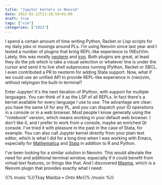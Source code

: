 ```yaml
---
title: "Jupyter kernels in Neovim"
date: 2022-02-22T21:28:53+01:00
draft: true
tags: ["vim"]
categories: ["2022"]
---
```


I spend a certain amount of time writing Python, Racket or Lisp scripts for my daily jobs or musings around PLs. I'm using Neovim since last year and I tested a number of plugins that bring REPL-like experience to (NEo)Vim. Lately, this was mostly [neoterm] and [iron]. Both plugins are great, at least they do the job which is take a visual selection or whatever line is under the cursor and send it to live shell subprocess running IPython, Racket or SBCL. I even contributed a PR to neoterm for adding Stata support. Now, what if we could use an unified API to provide REPL-like experience in (neo)vim, without relyingon the built-in terminal?

Enter Jupyter! It's the next iteration of IPython, with support for multiple languages. You can think of it as the LSP of all REPLs. In fact there's a kernel available for every language I use to use. The advantage are clear: you have the same UI for any PL, and you can dispatch your IO operations in a console or in a web browser. Most people I know generally using the "notebook" version, which means working in your default web browser. I don't like it, and I prefer to work from a console, maybe an enriched Qt console. I've tried it with pleasure in the past in the case of Stata, for example. You can also call Jupyter kernel directly from your plain text editor, which is what I did for a long time when I was working with Emacs, especially for [Mathematica] and [Stata] in addition to R and Python.

I've been looking for a similar solution in Neovim. This would alleviate the need for and additional terminal window, especially if it could benefit from virtual text features, or things like that. And I discovered [Magma], which is a Neovim plugin that provides exactly what I need:

[neoterm]: https://github.com/kassio/neoterm
[iron]: https://github.com/hkupty/iron.nvim
[Mathematica]: /post/wolfram-engine/
[Stata]: /post/stata-jupyter/
[Magma]: https://github.com/dccsillag/magma-nvim

{{% music %}}Tkay Maidza • _Onto Me_{{% /music %}}
